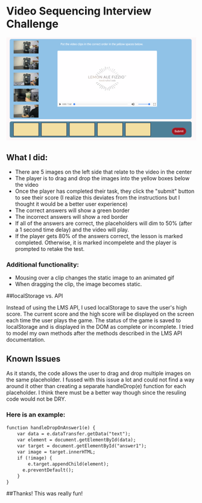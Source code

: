 # Video Sequencing Interview Challenge

![ScreenShot](https://github.com/ekingan/mindSpaceChallenge/blob/master/assets/codeChallenge.png)

## What I did: 

* There are 5 images on the left side that relate to the video in the center
* The player is to drag and drop the images into the yellow boxes below the video
* Once the player has completed their task, they click the "submit" button to see their score (I realize this deviates from the instructions but I thought it would be a better user experience)
* The correct answers will show a green border
* The incorrect answers will show a red border
* If all of the answers are correct, the placeholders will dim to 50% (after a 1 second time delay) and the video will play.
* If the player gets 80% of the answers correct, the lesson is marked completed. Otherwise, it is marked incompelete and the player is prompted to retake the test.

### Additional functionality:

* Mousing over a clip changes the static image to an animated gif
* When dragging the clip, the image becomes static. 

##localStorage vs. API

Instead of using the LMS API, I used localStorage to save the user's high score.
The current score and the high score will be displayed on the screen each time the user plays the game. 
The status of the game is saved to localStorage and is displayed in the DOM as complete or incomplete.
I tried to model my own methods after the methods described in the LMS API documentation. 

## Known Issues

As it stands, the code allows the user to drag and drop multiple images on the same placeholder.
I fussed with this issue a lot and could not find a way around it other than creating a separate handleDrop(e) function
for each placeholder. I think there must be a better way though since the resuling code would not be
DRY. 

### Here is an example:

```
function handleDropOnAnswer1(e) {
    var data = e.dataTransfer.getData("text");
    var element = document.getElementById(data);
    var target = document.getElementById("answer1");
    var image = target.innerHTML;
  	if (!image) {
  		e.target.appendChild(element);
      e.preventDefault();
  	}
}
```
##Thanks! This was really fun!